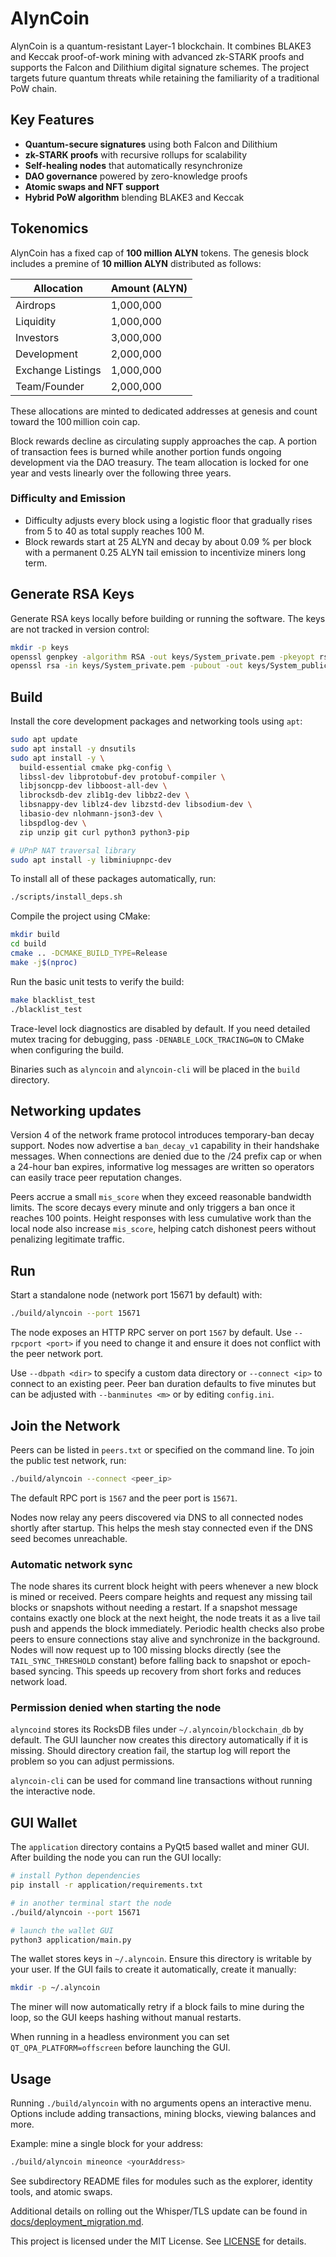 # AlynCoin

AlynCoin is a quantum-resistant Layer-1 blockchain. It combines BLAKE3 and
Keccak proof-of-work mining with advanced zk-STARK proofs and supports the
Falcon and Dilithium digital signature schemes. The project targets future
quantum threats while retaining the familiarity of a traditional PoW chain.

## Key Features

* **Quantum-secure signatures** using both Falcon and Dilithium
* **zk-STARK proofs** with recursive rollups for scalability
* **Self-healing nodes** that automatically resynchronize
* **DAO governance** powered by zero-knowledge proofs
* **Atomic swaps and NFT support**
* **Hybrid PoW algorithm** blending BLAKE3 and Keccak

## Tokenomics

AlynCoin has a fixed cap of **100 million ALYN** tokens. The genesis block
includes a premine of **10 million ALYN** distributed as follows:

| Allocation           | Amount (ALYN) |
|----------------------|---------------|
| Airdrops             | 1,000,000     |
| Liquidity            | 1,000,000     |
| Investors            | 3,000,000     |
| Development          | 2,000,000     |
| Exchange Listings    | 1,000,000     |
| Team/Founder         | 2,000,000     |

These allocations are minted to dedicated addresses at genesis and count toward the 100 million coin cap.

Block rewards decline as circulating supply approaches the cap. A portion of
transaction fees is burned while another portion funds ongoing development via
the DAO treasury. The team allocation is locked for one year and vests
linearly over the following three years.

### Difficulty and Emission

* Difficulty adjusts every block using a logistic floor that gradually rises
  from 5 to 40 as total supply reaches 100&nbsp;M.
* Block rewards start at 25 ALYN and decay by about 0.09&nbsp;% per block with
  a permanent 0.25 ALYN tail emission to incentivize miners long term.

## Generate RSA Keys

Generate RSA keys locally before building or running the software. The keys are
not tracked in version control:

```bash
mkdir -p keys
openssl genpkey -algorithm RSA -out keys/System_private.pem -pkeyopt rsa_keygen_bits:2048
openssl rsa -in keys/System_private.pem -pubout -out keys/System_public.pem
```

## Build

Install the core development packages and networking tools using `apt`:

```bash
sudo apt update
sudo apt install -y dnsutils
sudo apt install -y \
  build-essential cmake pkg-config \
  libssl-dev libprotobuf-dev protobuf-compiler \
  libjsoncpp-dev libboost-all-dev \
  librocksdb-dev zlib1g-dev libbz2-dev \
  libsnappy-dev liblz4-dev libzstd-dev libsodium-dev \
  libasio-dev nlohmann-json3-dev \
  libspdlog-dev \
  zip unzip git curl python3 python3-pip

# UPnP NAT traversal library
sudo apt install -y libminiupnpc-dev
```

To install all of these packages automatically, run:

```bash
./scripts/install_deps.sh
```

Compile the project using CMake:

```bash
mkdir build
cd build
cmake .. -DCMAKE_BUILD_TYPE=Release
make -j$(nproc)
```

Run the basic unit tests to verify the build:

```bash
make blacklist_test
./blacklist_test
```

Trace-level lock diagnostics are disabled by default. If you need detailed
mutex tracing for debugging, pass `-DENABLE_LOCK_TRACING=ON` to CMake when
configuring the build.

Binaries such as `alyncoin` and `alyncoin-cli` will be placed in the `build`
directory.

## Networking updates

Version 4 of the network frame protocol introduces temporary-ban decay
support. Nodes now advertise a `ban_decay_v1` capability in their handshake
messages. When connections are denied due to the /24 prefix cap or when a
24-hour ban expires, informative log messages are written so operators can
easily trace peer reputation changes.

Peers accrue a small `mis_score` when they exceed reasonable bandwidth
limits. The score decays every minute and only triggers a ban once it reaches
100 points. Height responses with less cumulative work than the local node
also increase `mis_score`, helping catch dishonest peers without penalizing
legitimate traffic.

## Run

Start a standalone node (network port 15671 by default) with:

```bash
./build/alyncoin --port 15671
```

The node exposes an HTTP RPC server on port `1567` by default. Use `--rpcport <port>`
if you need to change it and ensure it does not conflict with the peer network port.

Use `--dbpath <dir>` to specify a custom data directory or `--connect <ip>` to
connect to an existing peer. Peer ban duration defaults to five minutes but can
be adjusted with `--banminutes <m>` or by editing `config.ini`.

## Join the Network

Peers can be listed in `peers.txt` or specified on the command line. To join the
public test network, run:

```bash
./build/alyncoin --connect <peer_ip>
```

The default RPC port is `1567` and the peer port is `15671`.

Nodes now relay any peers discovered via DNS to all connected nodes shortly
after startup. This helps the mesh stay connected even if the DNS seed becomes
unreachable.

### Automatic network sync

The node shares its current block height with peers whenever a new block is
mined or received. Peers compare heights and request any missing tail blocks or
snapshots without needing a restart. If a snapshot message contains exactly one
block at the next height, the node treats it as a live tail push and appends the
block immediately. Periodic health checks also probe peers to ensure connections
stay alive and synchronize in the background.
Nodes will now request up to 100 missing blocks directly (see the
`TAIL_SYNC_THRESHOLD` constant) before falling back to snapshot or
epoch-based syncing. This speeds up recovery from short forks and reduces
network load.

### Permission denied when starting the node

`alyncoind` stores its RocksDB files under `~/.alyncoin/blockchain_db` by
default. The GUI launcher now creates this directory automatically if it is
missing.  Should directory creation fail, the startup log will report the
problem so you can adjust permissions.

`alyncoin-cli` can be used for command line transactions without running the
interactive node.

## GUI Wallet

The `application` directory contains a PyQt5 based wallet and miner GUI. After
building the node you can run the GUI locally:

```bash
# install Python dependencies
pip install -r application/requirements.txt

# in another terminal start the node
./build/alyncoin --port 15671

# launch the wallet GUI
python3 application/main.py
```

The wallet stores keys in `~/.alyncoin`. Ensure this directory is writable
by your user. If the GUI fails to create it automatically, create it manually:

```bash
mkdir -p ~/.alyncoin
```

The miner will now automatically retry if a block fails to mine during the loop,
so the GUI keeps hashing without manual restarts.

When running in a headless environment you can set `QT_QPA_PLATFORM=offscreen`
before launching the GUI.

## Usage

Running `./build/alyncoin` with no arguments opens an interactive menu. Options
include adding transactions, mining blocks, viewing balances and more.

Example: mine a single block for your address:

```bash
./build/alyncoin mineonce <yourAddress>
```

See subdirectory README files for modules such as the explorer, identity tools, and atomic swaps.

Additional details on rolling out the Whisper/TLS update can be found in
[docs/deployment_migration.md](docs/deployment_migration.md).

This project is licensed under the MIT License. See [LICENSE](LICENSE) for details.
